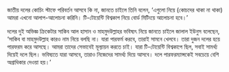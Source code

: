 জাতীয় দলের কোচিং স্টাফে পরিবর্তন আসবে কি না, জানতে চাইলে তিনি বলেন, ‘এগুলো নিয়ে (কোচদের থাকা না থাকা) আমরা এখনো আলাপ-আলোচনা করিনি। টি-টোয়েন্টি বিশ্বকাপ নিয়ে বোর্ড মিটিংয়ে আলোচনা হবে।’

দলের দুই অভিজ্ঞ ক্রিকেটার সাকিব আল হাসান ও মাহমুদউল্লাহর ভবিষ্যৎ নিয়ে জানতে চাইলে জালাল ইউনুস বলেছেন, ‘সাকিব বা মাহমুদউল্লাহ কারও নাম নিয়ে বলছি না। যারা পারফর্ম করবে, তারাই সামনে খেলবে। তারা দুজন দলের হয়ে পারফরম করে আসছে। আমরা তাদের সেভাবেই মূল্যায়ন করতে চাই। যারা টি-টোয়েন্টি বিশ্বকাপে ছিল, সবাই সামর্থ্য দিয়েই দলে ছিল। ভবিষ্যতে যারা আসবে, তারাও নিজেদের সামর্থ্য দিয়ে আসবে। দলে পারফরম্যান্সকেই সবচেয়ে বেশি অগ্রাধিকার দেওয়া হয়।’
